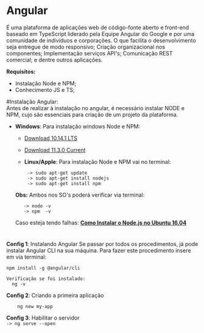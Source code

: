 # Angular

 É uma plataforma de aplicações web de código-fonte aberto e front-end baseado em TypeScript liderado pela Equipe Angular do Google e por uma comunidade de indivíduos e corporações. O que facilita o desenvolvimento seja entregue de modo responsivo; Criação organizacional nos componentes; Implementação serviços API's; Comunicação REST comercial; e dentre outros aplicações.

**Requisitos:**
  - Instalação Node e NPM;
  - Conhecimento JS e TS;
 
#Instalação Angular: </br>
  Antes de realizar à instalação no angular, é necessário instalar NODE e NPM, cujo são essenciais para criação de um projeto da plataforma.

- **Windows**:
   Para instalação windows Node e NPM: 
     - [Download 10.14.1 LTS](https://nodejs.org/dist/v10.14.1/node-v10.14.1-x64.msi) 
     - [Download 11.3.0 Current](https://nodejs.org/dist/v11.3.0/node-v11.3.0-x64.msi)
   
  - **Linux/Apple**:
   Para instalação Node e NPM vai no terminal: 
     ```
      -> sudo apt-get update
      -> sudo apt-get install nodejs
      -> sudo apt-get install npm
    ```
  **Obs:** Ambos nos SO's poderá verificar via terminal:
   ```
      -> node -v
      -> npm  -v      
   ```
   Caso esteja tendo falhas: 
      [**Como Instalar o Node.js no Ubuntu 16.04**](https://www.digitalocean.com/community/tutorials/como-instalar-o-node-js-no-ubuntu-16-04-pt)
  # 
 **Config 1**: Instalando Angular
 Se passar por todos os procedimentos, já pode instalar Angular CLI na sua máquina. Para fazer este procedimento insere em via terminal:
   ```
   npm install -g @angular/cli
   
   Verificação se foi instalado:
     ng -v
  ```
**Config 2**: Criando a primeira aplicação
   
   
        ng new my-app

     
**Config 3**: Habilitar o servidor </br>
     ```
       -> ng serve --open     
     ```
     
   
